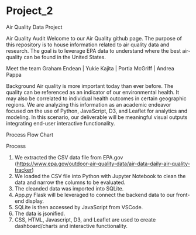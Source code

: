# Project_2
Air Quality Data Project

Air Quality Audit
Welcome to our Air Quality github page. The purpose of this repository is to house 
information related to air quality data and research. The goal is to leverage EPA data to
understand where the best air-quality can be found in the United States.  

Meet the team
Graham Endean | Yukie Kajita | Portia McGriff | Andrea Pappa 

Background
Air quality is more important today than ever before. 
The quality can be referenced as an indicator of our environmental health. 
It may also be correlated to individual health outcomes in certain geographic regions. 
We are analyzing this information as an academic endeavor focused on the use of Python, JavaScript, D3, and Leaflet for analytics and modeling.
In this scenario, our deliverable will be meaningful visual outputs integrating end-user interactive functionality.  

Process Flow Chart 



Process
1. We extracted the CSV data file from EPA.gov (https://www.epa.gov/outdoor-air-quality-data/air-data-daily-air-quality-tracker)
2. We loaded the CSV file into Python with Jupyter Notebook to clean the data and narrow the columns to be evaluated.  
3. The cleanded data was imported into SQLite. 
4. App.py Flask will be leveraged to connect the backend data to our front-end display. 
5. SQLite is then accessed by JavaScript from VSCode. 
6. The data is jsonified. 
7. CSS, HTML, Javascript, D3, and Leaflet  are used to create dashboard/charts and interactive functionality. 

